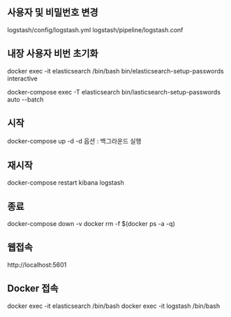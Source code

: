 ## 사용자 및 비밀번호 변경
logstash/config/logstash.yml
logstash/pipeline/logstash.conf

## 내장 사용자 비번 초기화
docker exec -it elasticsearch /bin/bash
bin/elasticsearch-setup-passwords interactive

docker-compose exec -T elasticsearch bin/lasticsearch-setup-passwords auto --batch

## 시작
docker-compose up -d
-d 옵션 : 백그라운드 실행

## 재시작
docker-compose restart kibana logstash

## 종료
docker-compose down -v
docker rm -f $(docker ps -a -q)

## 웹접속
http://localhost:5601

## Docker 접속
docker exec -it elasticsearch /bin/bash
docker exec -it logstash /bin/bash


